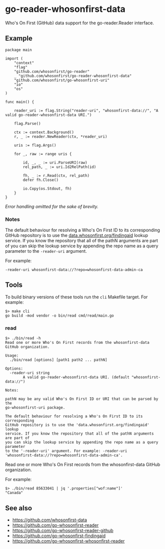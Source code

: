 # go-reader-whosonfirst-data

Who's On First (GitHub) data support for the go-reader.Reader interface.

## Example

```
package main

import (
	"context"
	"flag"
	"github.com/whosonfirst/go-reader"
	_ "github.com/whosonfirst/go-reader-whosonfirst-data"
	"github.com/whosonfirst/go-whosonfirst-uri"
	"io"
	"os"
)

func main() {

	reader_uri := flag.String("reader-uri", "whosonfirst-data://", "A valid go-reader-whosonfirst-data URI.")
	
	flag.Parse()

	ctx := context.Background()
	r, _ := reader.NewReader(ctx, *reader_uri)

	uris := flag.Args()

	for _, raw := range uris {

		id, _, _ := uri.ParseURI(raw)
		rel_path, _ := uri.Id2RelPath(id)

		fh, _ := r.Read(ctx, rel_path)
		defer fh.Close()

		io.Copy(os.Stdout, fh)
	}
}
```

_Error handling omitted for the sake of brevity._

### Notes

The default behaviour for resolving a Who's On First ID to its corresponding GitHub repository is to use the [data.whosonfirst.org/findingaid](https://data.whosonfirst.org/findingaid/) lookup service. If you know the repository that all of the pathN arguments are part of you can skip the lookup service by appending the repo name as a query parameter to the `-reader-uri` argument.

For example:

```
-reader-uri whosonfirst-data://?repo=whosonfirst-data-admin-ca
```

## Tools

To build binary versions of these tools run the `cli` Makefile target. For example:

```
$> make cli
go build -mod vendor -o bin/read cmd/read/main.go
```

### read

```
$> ./bin/read -h
Read one or more Who's On First records from the whosonfirst-data GitHub organization.

Usage:
  ./bin/read [options] [path1 path2 ... pathN]

Options:
  -reader-uri string
    	A valid go-reader-whosonfirst-data URI. (default "whosonfirst-data://")

Notes:

pathN may be any valid Who's On First ID or URI that can be parsed by the
go-whosonfirst-uri package.

The default behaviour for resolving a Who's On First ID to its corresponding
GitHub repository is to use the 'data.whosonfirst.org/findingaid' lookup
service. If you know the repository that all of the pathN arguments are part of
you can skip the lookup service by appending the repo name as a query parameter
to the '-reader-uri' argument. For example: -reader-uri
'whosonfirst-data://?repo=whosonfirst-data-admin-ca'.
```

Read one or more Who's On First records from the whosonfirst-data GitHub organization.

For example:

```
$> ./bin/read 85633041 | jq '.properties["wof:name"]'
"Canada"
```

## See also

* https://github.com/whosonfirst-data
* https://github.com/go-whosonfirst-reader
* https://github.com/go-whosonfirst-reader-github
* https://github.com/go-whosonfirst-findingaid
* https://github.com/go-whosonfirst-whosonfirst-reader